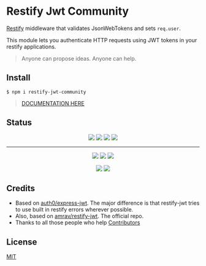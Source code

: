 # Restify Jwt Community

[Restify](http://restify.com/) middleware that validates JsonWebTokens and sets `req.user`.

This module lets you authenticate HTTP requests using JWT tokens in your restify applications.

> Anyone can propose ideas. Anyone can help.

## Install

    $ npm i restify-jwt-community
    
> [DOCUMENTATION HERE](docs/index.md)

## Status

<p align="center">
    <a href="https://www.npmjs.com/package/restify-jwt-community" alt="NPM">
        <img src="https://img.shields.io/npm/v/restify-jwt-community.svg?style=for-the-badge" /></a>
    <a href="https://github.com/frbuceta/restify-jwt-community" alt="GitHub last commit">
        <img src="https://img.shields.io/github/last-commit/frbuceta/restify-jwt-community.svg?color=blue&style=for-the-badge" /></a>
    <a href="https://github.com/frbuceta/restify-jwt-community/issues" alt="GitHub issues">
        <img src="https://img.shields.io/github/issues/frbuceta/restify-jwt-community.svg?color=blue&style=for-the-badge" /></a>
    <a href="https://github.com/frbuceta/restify-jwt-community/pulls" alt="GitHub pull requests">
        <img src="https://img.shields.io/github/issues-pr/frbuceta/restify-jwt-community.svg?color=blue&style=for-the-badge" /></a>
</p>

---

<p align="center">
    <a href="#"><img src="https://img.shields.io/david/frbuceta/restify-jwt-community.svg?style=flat-square" /></a>
    <a href="#"><img src="https://img.shields.io/david/dev/frbuceta/restify-jwt-community.svg?style=flat-square" /></a>
    <a href="#"><img src="https://img.shields.io/david/peer/frbuceta/restify-jwt-community.svg?style=flat-square" /></a>
</p>

<p align="center">
    <a href="#" alt="Travis branch"><img src="https://img.shields.io/travis/com/frbuceta/restify-jwt-community/master.svg?style=flat-square" /></a>
    <a href="#" alt="Coveralls github branch"><img src="https://img.shields.io/coveralls/github/frbuceta/restify-jwt-community/master.svg?style=flat-square" /></a>
</p>

## Credits

* Based on [auth0/express-jwt](https://github.com/auth0/express-jwt). The major difference is that restify-jwt tries to use built in restify errors wherever possible.
* Also, based on [amrav/restify-jwt](https://github.com/amrav/restify-jwt). The official repo.
* Thanks to all those people who help [Contributors](https://github.com/frbuceta/restify-jwt-community/graphs/contributors)

## License

[MIT](LICENSE)
